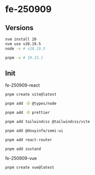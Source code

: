 # fe-250909

## Versions

```bash
nvm install 20
nvm use v20.19.5
node -v # v20.19.5

pnpm -v # 10.15.1
```

## Init

fe-250909-react

```bash
pnpm create vite@latest

pnpm add -D @types/node

pnpm add -D prettier

pnpm add tailwindcss @tailwindcss/vite

pnpm add @douyinfe/semi-ui

pnpm add react-router

pnpm add zustand
```

fe-250909-vue

```bash
pnpm create vue@latest
```
